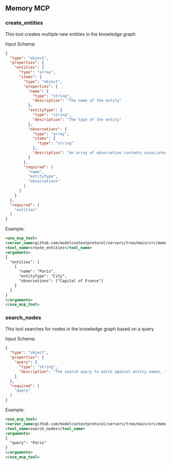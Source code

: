## Memory MCP

### create_entities

This tool creates multiple new entities in the knowledge graph

Input Schema:

```json
{
  "type": "object",
  "properties": {
    "entities": {
      "type": "array",
      "items": {
        "type": "object",
        "properties": {
          "name": {
            "type": "string",
            "description": "The name of the entity"
          },
          "entityType": {
            "type": "string",
            "description": "The type of the entity"
          },
          "observations": {
            "type": "array",
            "items": {
              "type": "string"
            },
            "description": "An array of observation contents associated with the entity"
          }
        },
        "required": [
          "name",
          "entityType",
          "observations"
        ]
      }
    }
  },
  "required": [
    "entities"
  ]
}
```

Example:

```xml
<use_mcp_tool>
<server_name>github.com/modelcontextprotocol/servers/tree/main/src/memory</server_name>
<tool_name>create_entities</tool_name>
<arguments>
{
  "entities": [
    {
      "name": "Paris",
      "entityType": "City",
      "observations": ["Capital of France"]
    }
  ]
}
</arguments>
</use_mcp_tool>
```

### search_nodes

This tool searches for nodes in the knowledge graph based on a query

Input Schema:

```json
{
  "type": "object",
  "properties": {
    "query": {
      "type": "string",
      "description": "The search query to match against entity names, types, and observation content"
    }
  },
  "required": [
    "query"
  ]
}
```

Example:

```xml
<use_mcp_tool>
<server_name>github.com/modelcontextprotocol/servers/tree/main/src/memory</server_name>
<tool_name>search_nodes</tool_name>
<arguments>
{
  "query": "Paris"
}
</arguments>
</use_mcp_tool>

